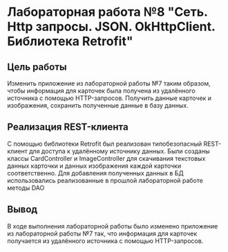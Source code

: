 # Лабораторная работа №8 "Сеть. Http запросы. JSON. OkHttpClient. Библиотека Retrofit"

## Цель работы
Изменить приложение из лабораторной работы №7 таким образом, чтобы информация для карточек
была получена из удалённого источника с помощью HTTP-запросов.
Получить данные карточек и изображения, сохранить полученные данные в базу данных.

## Реализация REST-клиента
С помощью библиотеки Retrofit был реализован типобезопасный REST-клиент для доступа к удалённому источнику данных.
Были созданы классы CardController и ImageController для скачивания текстовых данных карточки и данных изображения каждой карточки соответственно.
Для добавления полученных данных в БД использовались реализованные в прошлой лабораторной работе методы DAO

## Вывод
В ходе выполнения лабораторной работы было изменено приложение из лабораторной работы №7 так,
что информация для карточек получается из удалённого источника с помощью HTTP-запросов.